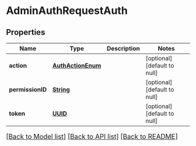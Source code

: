 # AdminAuthRequestAuth
## Properties

Name | Type | Description | Notes
------------ | ------------- | ------------- | -------------
**action** | [**AuthActionEnum**](AuthActionEnum.md) |  | [optional] [default to null]
**permissionID** | [**String**](string.md) |  | [optional] [default to null]
**token** | [**UUID**](UUID.md) |  | [optional] [default to null]

[[Back to Model list]](../README.md#documentation-for-models) [[Back to API list]](../README.md#documentation-for-api-endpoints) [[Back to README]](../README.md)

<style>
     p, ul, ol, li { font-size: 18px !important;}
</style>

